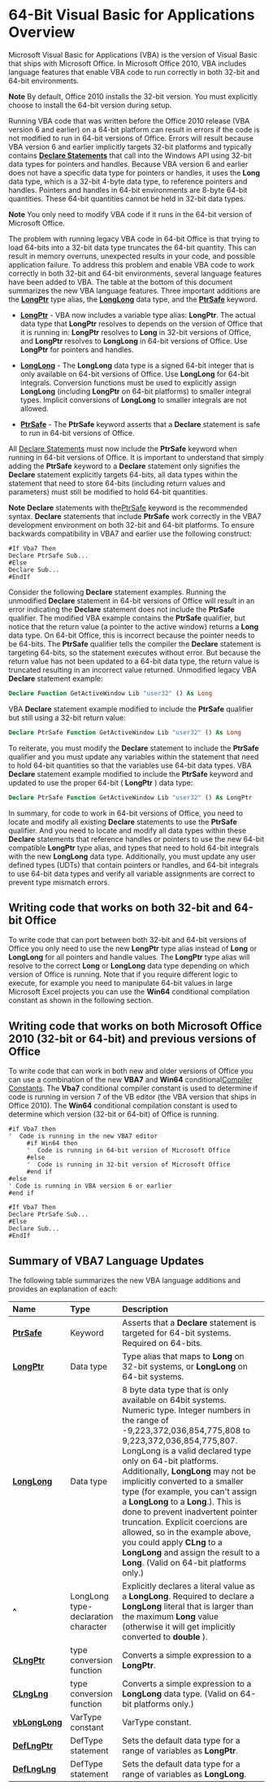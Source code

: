 
# 64-Bit Visual Basic for Applications Overview

Microsoft Visual Basic for Applications (VBA) is the version of Visual Basic that ships with Microsoft Office. In Microsoft Office 2010, VBA includes language features that enable VBA code to run correctly in both 32-bit and 64-bit environments.


 **Note**  By default, Office 2010 installs the 32-bit version. You must explicitly choose to install the 64-bit version during setup.


Running VBA code that was written before the Office 2010 release (VBA version 6 and earlier) on a 64-bit platform can result in errors if the code is not modified to run in 64-bit versions of Office. Errors will result because VBA version 6 and earlier implicitly targets 32-bit platforms and typically contains  **[Declare Statements](82f68f6b-76c6-2efd-72d2-652000b3a083.md)** that call into the Windows API using 32-bit data types for pointers and handles. Because VBA version 6 and earlier does not have a specific data type for pointers or handles, it uses the **Long** data type, which is a 32-bit 4-byte data type, to reference pointers and handles. Pointers and handles in 64-bit environments are 8-byte 64-bit quantities. These 64-bit quantities cannot be held in 32-bit data types.


 **Note**  You only need to modify VBA code if it runs in the 64-bit version of Microsoft Office.

The problem with running legacy VBA code in 64-bit Office is that trying to load 64-bits into a 32-bit data type truncates the 64-bit quantity. This can result in memory overruns, unexpected results in your code, and possible application failure.
To address this problem and enable VBA code to work correctly in both 32-bit and 64-bit environments, several language features have been added to VBA. The table at the bottom of this document summarizes the new VBA language features. Three important additions are the  **[LongPtr](10ee4c07-b686-5b86-5cea-250a9218e7ba.md)** type alias, the **[LongLong](731bd14c-4523-cb84-cc00-21730fa745a8.md)** data type, and the **[PtrSafe](f413edb2-2839-efec-534a-eceb8d3da787.md)** keyword.


-  **[LongPtr](10ee4c07-b686-5b86-5cea-250a9218e7ba.md)** - VBA now includes a variable type alias: **LongPtr**. The actual data type that **LongPtr** resolves to depends on the version of Office that it is running in: **LongPtr** resolves to **Long** in 32-bit versions of Office, and **LongPtr** resolves to **LongLong** in 64-bit versions of Office. Use **LongPtr** for pointers and handles.
    
-  **[LongLong](731bd14c-4523-cb84-cc00-21730fa745a8.md)** - The **LongLong** data type is a signed 64-bit integer that is only available on 64-bit versions of Office. Use **LongLong** for 64-bit integrals. Conversion functions must be used to explicitly assign **LongLong** (including **LongPtr** on 64-bit platforms) to smaller integral types. Implicit conversions of **LongLong** to smaller integrals are not allowed.
    
-  **[PtrSafe](f413edb2-2839-efec-534a-eceb8d3da787.md)** - The **PtrSafe** keyword asserts that a **Declare** statement is safe to run in 64-bit versions of Office.
    

All [Declare Statements](82f68f6b-76c6-2efd-72d2-652000b3a083.md) must now include the **PtrSafe** keyword when running in 64-bit versions of Office. It is important to understand that simply adding the **PtrSafe** keyword to a **Declare** statement only signifies the **Declare** statement explicitly targets 64-bits, all data types within the statement that need to store 64-bits (including return values and parameters) must still be modified to hold 64-bit quantities.

 **Note**   **Declare** statements with the[PtrSafe](f413edb2-2839-efec-534a-eceb8d3da787.md) keyword is the recommended syntax. **Declare** statements that include **PtrSafe** work correctly in the VBA7 development environment on both 32-bit and 64-bit platforms. To ensure backwards compatibility in VBA7 and earlier use the following construct:




```
#If Vba7 Then 
Declare PtrSafe Sub... 
#Else 
Declare Sub... 
#EndIf
```

Consider the following  **Declare** statement examples. Running the unmodified **Declare** statement in 64-bit versions of Office will result in an error indicating the **Declare** statement does not include the **PtrSafe** qualifier. The modified VBA example contains the **PtrSafe** qualifier, but notice that the return value (a pointer to the active window) returns a **Long** data type. On 64-bit Office, this is incorrect because the pointer needs to be 64-bits. The **PtrSafe** qualifier tells the compiler the **Declare** statement is targeting 64-bits, so the statement executes without error. But because the return value has not been updated to a 64-bit data type, the return value is truncated resulting in an incorrect value returned.
Unmodified legacy VBA  **Declare** statement example:



```vb
Declare Function GetActiveWindow Lib "user32" () As Long
```

VBA  **Declare** statement example modified to include the **PtrSafe** qualifier but still using a 32-bit return value:



```vb
Declare PtrSafe Function GetActiveWindow Lib "user32" () As Long
```

To reiterate, you must modify the  **Declare** statement to include the **PtrSafe** qualifier and you must update any variables within the statement that need to hold 64-bit quantities so that the variables use 64-bit data types.
VBA  **Declare** statement example modified to include the **PtrSafe** keyword and updated to use the proper 64-bit ( **LongPtr** ) data type:



```vb
Declare PtrSafe Function GetActiveWindow Lib "user32" () As LongPtr
```

In summary, for code to work in 64-bit versions of Office, you need to locate and modify all existing  **Declare** statements to use the **PtrSafe** qualifier. And you need to locate and modify all data types within these **Declare** statements that reference handles or pointers to use the new 64-bit compatible **LongPtr** type alias, and types that need to hold 64-bit integrals with the new **LongLong** data type. Additionally, you must update any user defined types (UDTs) that contain pointers or handles, and 64-bit integrals to use 64-bit data types and verify all variable assignments are correct to prevent type mismatch errors.

## Writing code that works on both 32-bit and 64-bit Office

To write code that can port between both 32-bit and 64-bit versions of Office you only need to use the new  **LongPtr** type alias instead of **Long** or **LongLong** for all pointers and handle values. The **LongPtr** type alias will resolve to the correct **Long** or **LongLong** data type depending on which version of Office is running. Note that if you require different logic to execute, for example you need to manipulate 64-bit values in large Microsoft Excel projects you can use the **Win64** conditional compilation constant as shown in the following section.


## Writing code that works on both Microsoft Office 2010 (32-bit or 64-bit) and previous versions of Office

To write code that can work in both new and older versions of Office you can use a combination of the new  **VBA7** and **Win64** conditional[Compiler Constants](bde15ce4-af30-1bbf-7d34-4cfa7e396261.md). The  **Vba7** conditional compiler constant is used to determine if code is running in version 7 of the VB editor (the VBA version that ships in Office 2010). The **Win64** conditional compilation constant is used to determine which version (32-bit or 64-bit) of Office is running.


```
#if Vba7 then 
'  Code is running in the new VBA7 editor 
     #if Win64 then 
     '  Code is running in 64-bit version of Microsoft Office 
     #else 
     '  Code is running in 32-bit version of Microsoft Office 
     #end if 
#else 
' Code is running in VBA version 6 or earlier 
#end if 
 
#If Vba7 Then 
Declare PtrSafe Sub... 
#Else 
Declare Sub... 
#EndIf 

```


## Summary of VBA7 Language Updates

The following table summarizes the new VBA language additions and provides an explanation of each:



|**Name**|**Type**|**Description**|
|:-----|:-----|:-----|
|**[PtrSafe](f413edb2-2839-efec-534a-eceb8d3da787.md)**|Keyword|Asserts that a  **Declare** statement is targeted for 64-bit systems. Required on 64-bits.|
|**[LongPtr](10ee4c07-b686-5b86-5cea-250a9218e7ba.md)**|Data type|Type alias that maps to  **Long** on 32-bit systems, or **LongLong** on 64-bit systems.|
|**[LongLong](731bd14c-4523-cb84-cc00-21730fa745a8.md)**|Data type|8 byte data type that is only available on 64bit systems. Numeric type. Integer numbers in the range of -9,223,372,036,854,775,808 to 9,223,372,036,854,775,807. LongLong is a valid declared type only on 64-bit platforms. Additionally,  **LongLong** may not be implicitly converted to a smaller type (for example, you can't assign a **LongLong** to a **Long**.). This is done to prevent inadvertent pointer truncation. Explicit coercions are allowed, so in the example above, you could apply **CLng** to a **LongLong** and assign the result to a **Long**. (Valid on 64-bit platforms only.)|
|**^**|LongLong type-declaration character|Explicitly declares a literal value as a  **LongLong**. Required to declare a **LongLong** literal that is larger than the maximum **Long** value (otherwise it will get implicitly converted to **double** ).|
|**[CLngPtr](fd602e34-9de2-1e8b-46fe-6a2873d6a785.md)**|type conversion function|Converts a simple expression to a  **LongPtr**.|
|**[CLngLng](fd602e34-9de2-1e8b-46fe-6a2873d6a785.md)**|type conversion function|Converts a simple expression to a  **LongLong** data type. (Valid on 64-bit platforms only.)|
|**[vbLongLong](169a159e-7494-56cf-e7ca-01da5bd9705d.md)**|VarType constant|VarType constant.|
|**[DefLngPtr](14396fc2-494a-9025-d8a5-86174fcc8a74.md)**|DefType statement|Sets the default data type for a range of variables as  **LongPtr**.|
|**[DefLngLng](14396fc2-494a-9025-d8a5-86174fcc8a74.md)**|DefType statement|Sets the default data type for a range of variables as  **LongLong**.|
